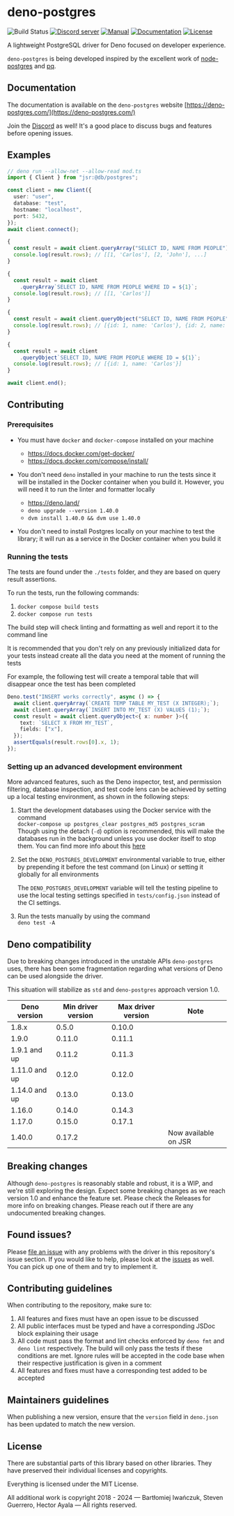 # deno-postgres

![Build Status](https://img.shields.io/github/actions/workflow/status/denodrivers/postgres/ci.yml?branch=main&label=Build&logo=github&style=flat-square)
[![Discord server](https://img.shields.io/discord/768918486575480863?color=blue&label=Ask%20for%20help%20here&logo=discord&style=flat-square)](https://discord.gg/HEdTCvZUSf)
[![Manual](https://img.shields.io/github/v/release/denodrivers/postgres?color=orange&label=Manual&logo=deno&style=flat-square)](https://deno-postgres.com)
[![Documentation](https://img.shields.io/github/v/release/denodrivers/postgres?color=yellow&label=Documentation&logo=deno&style=flat-square)](https://doc.deno.land/https/deno.land/x/postgres/mod.ts)
[![License](https://img.shields.io/github/license/denodrivers/postgres?color=yellowgreen&label=License&style=flat-square)](LICENSE)

A lightweight PostgreSQL driver for Deno focused on developer experience.

`deno-postgres` is being developed inspired by the excellent work of
[node-postgres](https://github.com/brianc/node-postgres) and
[pq](https://github.com/lib/pq).

## Documentation

The documentation is available on the `deno-postgres` website
[https://deno-postgres.com/](https://deno-postgres.com/)

Join the [Discord](https://discord.gg/HEdTCvZUSf) as well! It's a good place to
discuss bugs and features before opening issues.

## Examples

```ts
// deno run --allow-net --allow-read mod.ts
import { Client } from "jsr:@db/postgres";

const client = new Client({
  user: "user",
  database: "test",
  hostname: "localhost",
  port: 5432,
});
await client.connect();

{
  const result = await client.queryArray("SELECT ID, NAME FROM PEOPLE");
  console.log(result.rows); // [[1, 'Carlos'], [2, 'John'], ...]
}

{
  const result = await client
    .queryArray`SELECT ID, NAME FROM PEOPLE WHERE ID = ${1}`;
  console.log(result.rows); // [[1, 'Carlos']]
}

{
  const result = await client.queryObject("SELECT ID, NAME FROM PEOPLE");
  console.log(result.rows); // [{id: 1, name: 'Carlos'}, {id: 2, name: 'Johnru'}, ...]
}

{
  const result = await client
    .queryObject`SELECT ID, NAME FROM PEOPLE WHERE ID = ${1}`;
  console.log(result.rows); // [{id: 1, name: 'Carlos'}]
}

await client.end();
```

## Contributing

### Prerequisites

- You must have `docker` and `docker-compose` installed on your machine

  - https://docs.docker.com/get-docker/
  - https://docs.docker.com/compose/install/

- You don't need `deno` installed in your machine to run the tests since it will
  be installed in the Docker container when you build it. However, you will need
  it to run the linter and formatter locally

  - https://deno.land/
  - `deno upgrade --version 1.40.0`
  - `dvm install 1.40.0 && dvm use 1.40.0`

- You don't need to install Postgres locally on your machine to test the
  library; it will run as a service in the Docker container when you build it

### Running the tests

The tests are found under the `./tests` folder, and they are based on query
result assertions.

To run the tests, run the following commands:

1. `docker compose build tests`
2. `docker compose run tests`

The build step will check linting and formatting as well and report it to the
command line

It is recommended that you don't rely on any previously initialized data for
your tests instead create all the data you need at the moment of running the
tests

For example, the following test will create a temporal table that will disappear
once the test has been completed

```ts
Deno.test("INSERT works correctly", async () => {
  await client.queryArray(`CREATE TEMP TABLE MY_TEST (X INTEGER);`);
  await client.queryArray(`INSERT INTO MY_TEST (X) VALUES (1);`);
  const result = await client.queryObject<{ x: number }>({
    text: `SELECT X FROM MY_TEST`,
    fields: ["x"],
  });
  assertEquals(result.rows[0].x, 1);
});
```

### Setting up an advanced development environment

More advanced features, such as the Deno inspector, test, and permission
filtering, database inspection, and test code lens can be achieved by setting up
a local testing environment, as shown in the following steps:

1. Start the development databases using the Docker service with the command\
   `docker-compose up postgres_clear postgres_md5 postgres_scram`\
   Though using the detach (`-d`) option is recommended, this will make the
   databases run in the background unless you use docker itself to stop them.
   You can find more info about this
   [here](https://docs.docker.com/compose/reference/up)
2. Set the `DENO_POSTGRES_DEVELOPMENT` environmental variable to true, either by
   prepending it before the test command (on Linux) or setting it globally for
   all environments

   The `DENO_POSTGRES_DEVELOPMENT` variable will tell the testing pipeline to
   use the local testing settings specified in `tests/config.json` instead of
   the CI settings.

3. Run the tests manually by using the command\
   `deno test -A`

## Deno compatibility

Due to breaking changes introduced in the unstable APIs `deno-postgres` uses,
there has been some fragmentation regarding what versions of Deno can be used
alongside the driver.

This situation will stabilize as `std` and `deno-postgres` approach version 1.0.

| Deno version  | Min driver version | Max driver version | Note                 |
| ------------- | ------------------ | ------------------ | -------------------- |
| 1.8.x         | 0.5.0              | 0.10.0             |                      |
| 1.9.0         | 0.11.0             | 0.11.1             |                      |
| 1.9.1 and up  | 0.11.2             | 0.11.3             |                      |
| 1.11.0 and up | 0.12.0             | 0.12.0             |                      |
| 1.14.0 and up | 0.13.0             | 0.13.0             |                      |
| 1.16.0        | 0.14.0             | 0.14.3             |                      |
| 1.17.0        | 0.15.0             | 0.17.1             |                      |
| 1.40.0        | 0.17.2             |                    | Now available on JSR |

## Breaking changes

Although `deno-postgres` is reasonably stable and robust, it is a WIP, and we're
still exploring the design. Expect some breaking changes as we reach version 1.0
and enhance the feature set. Please check the Releases for more info on breaking
changes. Please reach out if there are any undocumented breaking changes.

## Found issues?

Please
[file an issue](https://github.com/denodrivers/postgres/issues/new/choose) with
any problems with the driver in this repository's issue section. If you would
like to help, please look at the
[issues](https://github.com/denodrivers/postgres/issues) as well. You can pick
up one of them and try to implement it.

## Contributing guidelines

When contributing to the repository, make sure to:

1. All features and fixes must have an open issue to be discussed
2. All public interfaces must be typed and have a corresponding JSDoc block
   explaining their usage
3. All code must pass the format and lint checks enforced by `deno fmt` and
   `deno lint` respectively. The build will only pass the tests if these
   conditions are met. Ignore rules will be accepted in the code base when their
   respective justification is given in a comment
4. All features and fixes must have a corresponding test added to be accepted

## Maintainers guidelines

When publishing a new version, ensure that the `version` field in `deno.json`
has been updated to match the new version.

## License

There are substantial parts of this library based on other libraries. They have
preserved their individual licenses and copyrights.

Everything is licensed under the MIT License.

All additional work is copyright 2018 - 2024 — Bartłomiej Iwańczuk, Steven
Guerrero, Hector Ayala — All rights reserved.
